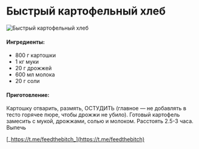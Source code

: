 ﻿---
image: ../../pics/b43eca31f182b1543b8ead5c15dea2fb-1.jpg
---
# Быстрый картофельный хлеб

![&#x411;&#x44B;&#x441;&#x442;&#x440;&#x44B;&#x439; &#x43A;&#x430;&#x440;&#x442;&#x43E;&#x444;&#x435;&#x43B;&#x44C;&#x43D;&#x44B;&#x439; &#x445;&#x43B;&#x435;&#x431;](../../pics/b43eca31f182b1543b8ead5c15dea2fb-1.jpg)

#### Ингредиенты:

* 800 г картошки
* 1 кг муки
* 20 г дрожжей
* 600 мл молока
* 20 г соли

#### Приготовление:

Картошку отварить, размять, ОСТУДИТЬ \(главное — не добавлять в тесто горячее пюре, чтобы дрожжи не убило\). Готовый картофель замесить с мукой, дрожжами, солью и молоком. Расстоять 2.5-3 часа. Выпечь

[_https://t.me/feedthebitch_](https://t.me/feedthebitch)

